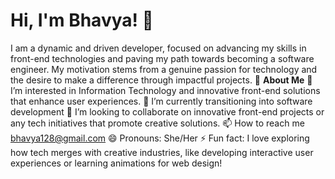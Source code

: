  # **Hi, I'm Bhavya! 👋**
  I am a dynamic and driven developer, focused on advancing my skills in front-end technologies and paving my path towards becoming a software engineer. My motivation stems from a genuine passion for technology and the desire to make a difference through impactful projects.
  🚀 **About Me**
👀 I’m interested in Information Technology and innovative front-end solutions that enhance user experiences.
🌱 I’m currently transitioning into software development
💞️ I’m looking to collaborate on innovative front-end projects or any tech initiatives that promote creative solutions.
📫 How to reach me bhavya128@gmail.com
😄 Pronouns: She/Her
⚡ Fun fact: I love exploring how tech merges with creative industries, like developing interactive user experiences or learning animations for web design!

<!---
Bhavyat128/Bhavyat128 is a ✨ special ✨ repository because its `README.md` (this file) appears on your GitHub profile.
You can click the Preview link to take a look at your changes.
--->
